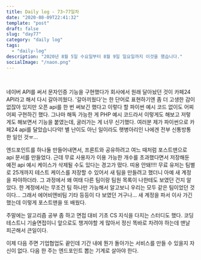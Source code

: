 ```yaml
---
title: Daily log - 73~77일차
date: "2020-08-09T22:41:32"
template: "post"
draft: false
slug: "day77"
category: "daily log"
tags:
  - "daily-log"
description: "2020년 8월 5일 수요일부터 8월 9일 일요일까지 이것을 했습니다."
socialImage: "/naon.png"
---
```


<br>

네이버 API를 써서 문자인증 기능을 구현했다가 회사에서 원래 달아놨던 것이 카페24 API라고 해서 다시 갈아끼웠다. '갈아끼웠다'는 한 단어로 표현하기엔 좀 더 고생한 감이 없잖아 있지만 오픈 api를 한 번 써보긴 했다고 이렇다 할 파이썬 예시 코드 없이도 어찌어찌 구현하긴 했다. 그나마 해독 가능한 게 PHP 예시 코드라서 이렇게도 해보고 저렇게도 해보면서 기능을 붙였는데, 굴러가는 게 너무 신기했다. 여러분 제가 파이썬으로 카페24 api를 달았습니다악! 별 난이도 아닌 일이라도 햇병아리인 나에겐 전부 신통방통한 일인 것ㅠ...

엔드포인트를 하나둘 만들어내면서, 프론트와 공유하려고 여느 때처럼 포스트맨으로 api 문서를 만들었다. 근데 무료 사용자가 이용 가능한 개수를 초과했다면서 저장해둔 예전 api 예시 케이스가 삭제될 수도 있다는 경고가 떴다. 띠용 안돼!!!! 무료 유저는 팀별로 25개까지 테스트 케이스를 저장할 수 있어서 새 팀을 만들려고 했더니 아예 새 계정을 파야하더라. 그 과정에서 왜 여태 다른 팀이랑 팀원 목록이 나한테도 보였던 건지 알았다. 한 계정에서는 무조건 팀 하나만 가능해서 알고보니 우리는 모두 같은 팀이었던 것이다... 그래서 에어비앤비팀 기타 등등이 다 보였던 거구나... 새 계정을 파서 이사 가긴 했는데 이렇게 포스트맨을 또 배웠다.

주말에는 알고리즘 공부 좀 하고 면접 대비 기초 CS 지식을 다지는 스터디도 했다. 코딩테스트니 기술면접이니 앞으로도 챙겨야할 게 많아서 정신 똑바로 차려야 하는데 맨날 피곤해서 큰일이다.

이제 다음 주면 기업협업도 끝인데 기간 내에 뭔가 돌아가는 서비스를 만들 수 있을지 자신이 없다. 다음 한 주는 엔드포인트 뽑는 기계로 살아야 한다.
